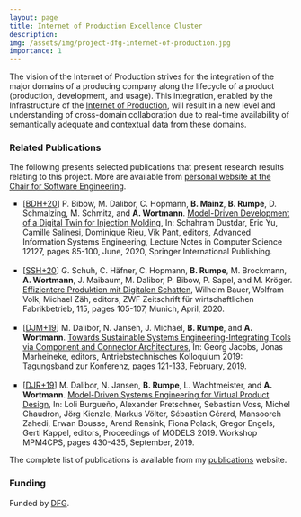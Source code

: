 ```yaml
---
layout: page
title: Internet of Production Excellence Cluster
description: 
img: /assets/img/project-dfg-internet-of-production.jpg
importance: 1
---
```


The vision of the Internet of Production strives for the integration of the major domains of a producing company along the lifecycle of a product (production, development, and usage). This integration, enabled by the Infrastructure of the [Internet of Production](https://www.iop.rwth-aachen.de/go/id/gpfz/), will result in a new level and understanding of cross-domain collaboration due to real-time availability of semantically adequate and contextual data from these domains.

### Related Publications

The following presents selected publications that present research results relating to this project. More are available from <a href="https://www.se-rwth.de/staff/wortmann/">personal website at the Chair for Software Engineering</a>.

<ul style="list-style-type: square;">
<li>[<a target="_blank" href="http://www.se-rwth.de/publications/browser/bibtexbrowser.php?key=BDH%2B20&amp;bib=..%2F..%2Fpublications%2Fbibtex%2FMASTERDATEI.bib">BDH+20</a>] <span class="bibauthor">P. Bibow, M. Dalibor, C. Hopmann, <strong>B. Mainz</strong>, <strong>B. Rumpe</strong>, D. Schmalzing, M. Schmitz, and <strong>A. Wortmann</strong></span>.  <a target="_blank" href="http://www.se-rwth.de/publications/Model-Driven-Development-of-a-Digital-Twin-for-Injection-Molding.pdf"><span class="bibtitle">Model-Driven Development of a Digital Twin for Injection Molding</span></a>, <span class="bibbooktitle">In:  Schahram Dustdar, Eric Yu, Camille Salinesi, Dominique Rieu, Vik Pant, editors, Advanced Information Systems Engineering</span>, Lecture Notes in Computer Science 12127, pages 85-100, June, 2020, <span class="bibpublisher">Springer International Publishing</span>.
</li>
<br/>

<li>[<a target="_blank" href="http://www.se-rwth.de/publications/browser/bibtexbrowser.php?key=SSH%2B20&amp;bib=..%2F..%2Fpublications%2Fbibtex%2FMASTERDATEI.bib">SSH+20</a>] <span class="bibauthor">G. Schuh, C. Häfner, C. Hopmann, <strong>B. Rumpe</strong>, M. Brockmann, <strong>A. Wortmann</strong>, J. Maibaum, M. Dalibor, P. Bibow, P. Sapel, and M. Kröger</span>.  <a target="_blank" href="http://www.se-rwth.de/publications/Effizientere-Produktion-mit-Digitalen-Schatten.pdf"><span class="bibtitle">Effizientere Produktion mit Digitalen Schatten</span></a>, <span class="bibbooktitle"> Wilhelm Bauer, Wolfram Volk, Michael Zäh, editors, ZWF Zeitschrift für wirtschaftlichen Fabrikbetrieb</span>, 115, pages 105-107, Munich, April, 2020.
</li>
<br/>

<li>[<a target="_blank" href="http://www.se-rwth.de/publications/browser/bibtexbrowser.php?key=DJM%2B19&amp;bib=..%2F..%2Fpublications%2Fbibtex%2FMASTERDATEI.bib">DJM+19</a>] <span class="bibauthor">M. Dalibor, N. Jansen, J. Michael, <strong>B. Rumpe</strong>, and <strong>A. Wortmann</strong></span>.  <a target="_blank" href="http://www.se-rwth.de/publications/Towards-Sustainable-Systems-Engineering-Integrating-Tools-via-Component-and-Connector-Architectures.pdf"><span class="bibtitle">Towards Sustainable Systems Engineering-Integrating Tools via Component and Connector Architectures</span></a>, <span class="bibbooktitle">In:  Georg Jacobs, Jonas Marheineke, editors, Antriebstechnisches Kolloquium 2019: Tagungsband zur Konferenz</span>, pages 121-133, February, 2019.
</li>
<br/>

<li>[<a target="_blank" href="http://www.se-rwth.de/publications/browser/bibtexbrowser.php?key=DJR%2B19&amp;bib=..%2F..%2Fpublications%2Fbibtex%2FMASTERDATEI.bib">DJR+19</a>] <span class="bibauthor">M. Dalibor, N. Jansen, <strong>B. Rumpe</strong>, L. Wachtmeister, and <strong>A. Wortmann</strong></span>.  <a target="_blank" href="http://www.se-rwth.de/publications/Model-Driven-Systems-Engineering-for-Virtual-Product-Design.pdf"><span class="bibtitle">Model-Driven Systems Engineering for Virtual Product Design</span></a>, <span class="bibbooktitle">In:  Loli Burgueño, Alexander Pretschner, Sebastian Voss, Michel Chaudron, Jörg Kienzle, Markus Völter, Sébastien Gérard, Mansooreh Zahedi, Erwan Bousse, Arend Rensink, Fiona Polack, Gregor Engels, Gerti Kappel, editors, Proceedings of MODELS 2019. Workshop MPM4CPS</span>, pages 430-435, September, 2019.
</li>
</ul>

The complete list of publications is available from my [publications](https://awortmann.github.io/publications/) website.

### Funding

Funded by [DFG](https://gepris.dfg.de/gepris/projekt/390621612?context=projekt&task=showDetail&id=390621612&).
